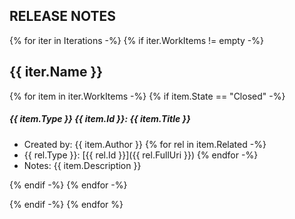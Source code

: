 ﻿RELEASE NOTES
-------------

{% for iter in Iterations -%}
{% if iter.WorkItems != empty -%}
## {{ iter.Name }}

{% for item in iter.WorkItems -%}
{% if item.State == "Closed" -%}
##### {{ item.Type }} {{ item.Id }}: {{ item.Title }}

* Created by: {{ item.Author }}
{% for rel in item.Related -%}
* {{ rel.Type }}: [{{ rel.Id }}]({{ rel.FullUri }})
{% endfor -%}
* Notes: {{ item.Description }}

{% endif -%}
{% endfor -%}


{% endif -%}
{% endfor %}
